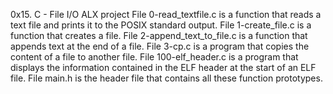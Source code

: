 0x15. C - File I/O ALX project
File 0-read_textfile.c is a function that reads a text file and prints it to the POSIX standard output.
File 1-create_file.c is a function that creates a file.
File 2-append_text_to_file.c is a function that appends text at the end of a file.
File 3-cp.c is a program that copies the content of a file to another file.
File 100-elf_header.c is a program that displays the information contained in the ELF header at the start of an ELF file.
File main.h is the header file that contains all these function prototypes.
